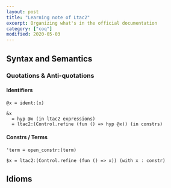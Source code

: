 ```yaml
---
layout: post
title: "Learning note of Ltac2"
excerpt: Organizing what's in the official documentation
category: ["coq"]
modified: 2020-05-03
---
```


## Syntax and Semantics

### Quotations & Anti-quotations

#### Identifiers

```coq
@x = ident:(x)

&x
  = hyp @x (in ltac2 expressions)
  = ltac2:(Control.refine (fun () => hyp @x)) (in constrs)
```

#### Constrs / Terms

```coq
'term = open_constr:(term)

$x = ltac2:(Control.refine (fun () => x)) (with x : constr)
```

## Idioms
